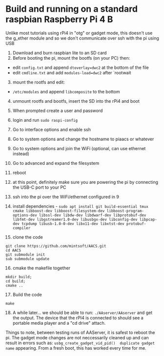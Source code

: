 # Build and running on a standard raspbian Raspberry Pi 4 B

Unlike most tutorials using rPi4 in "otg" or gadget mode, this doesn't use the g_ether module and so we don't communicate over ssh with the pi using USB


1. Download and burn raspbian lite to an SD card
2. Before booting the pi, mount the bootfs (on your PC) then: 
  - edit `config.txt` and append `dtoverlay=dwc2` at the bottom of the file
  - edit `cmdline.txt` and add `modules-load=dwc2` after `rootwait
3. mount the rootfs and edit:
  - `/etc/modules` and append `libcomposite` to the bottom 
4. unmount rootfs and bootfs, insert the SD into the rPi4 and boot
5. When prompted create a user and password
6. login and run `sudo raspi-config`
7. Go to interface options and enable ssh
8. Go to system options and change the hostname to piaacs or whatever
9. Go to system options and join the WiFi (optional, can use ethernet instead)
10. Go to advanced and expand the filesystem
11. reboot 
12. at this point, definitely make sure you are powering the pi by connecting the USB-C port to your PC
13. ssh into the pi over the WiFi/ethernet configured in 9

14. install dependencies - `sudo apt install git build-essential tmux cmake libboost-dev libboost-filesystem-dev libboost-program-options-dev libssl-dev libdw-dev libdwarf-dev libprotobuf-dev libfmt-dev libgstreamer1.0-dev libusbgx-dev libconfig-dev libpcap-dev tcpdump libusb-1.0-0-dev libx11-dev libxtst-dev protobuf-compiler`
15. clone the code 
```
git clone https://github.com/mintsoft/AACS.git
cd AACS
git submodule init
sub submodule update
```
16. cmake the makefile together
```
mkdir build;
cd build;
cmake ..
```
17. Build the code
```
make
```
18. A while later... we should be able to run: `./AAserver/AAserver` and get the output. The device that the rPI4 is connected to should see a portable media player and a "cd drive" attach. 

Things to note, between testing runs of AAServer, it is safest to reboot the pi. The gadget mode changes are not neccessarily cleaned up and can result in errors such as: `usbg_create_gadget_vid_pid()  duplicate gadget name` appearing. From a fresh boot, this has worked every time for me.
